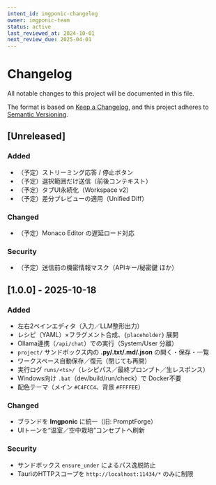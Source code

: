 ```yaml
---
intent_id: imgponic-changelog
owner: imgponic-team
status: active
last_reviewed_at: 2024-10-01
next_review_due: 2025-04-01
---
```


# Changelog
All notable changes to this project will be documented in this file.

The format is based on [Keep a Changelog](https://keepachangelog.com/en/1.0.0/),
and this project adheres to [Semantic Versioning](https://semver.org/spec/v2.0.0.html).

## [Unreleased]

### Added
- （予定）ストリーミング応答 / 停止ボタン
- （予定）選択範囲だけ送信（前後コンテキスト）
- （予定）タブUI永続化（Workspace v2）
- （予定）差分プレビューの適用（Unified Diff）

### Changed
- （予定）Monaco Editor の遅延ロード対応

### Security
- （予定）送信前の機密情報マスク（APIキー/秘密鍵 ほか）

## [1.0.0] - 2025-10-18
### Added
- 左右2ペインエディタ（入力／LLM整形出力）
- レシピ（YAML）×フラグメント合成、`{placeholder}` 展開
- Ollama連携（`/api/chat`）での実行（System/User 分離）
- `project/` サンドボックス内の **.py/.txt/.md/.json** の開く・保存・一覧
- ワークスペース自動保存／復元（閉じても再開）
- 実行ログ `runs/<ts>/`（レシピパス／最終プロンプト／生レスポンス）
- Windows向け `.bat`（dev/build/run/check）で Docker不要
- 配色テーマ（メイン `#C4FCC4`、背景 `#FFFFEE`）

### Changed
- ブランドを **Imgponic** に統一（旧: PromptForge）
- UIトーンを“温室／空中栽培”コンセプトへ刷新

### Security
- サンドボックス `ensure_under` によるパス逸脱防止
- TauriのHTTPスコープを `http://localhost:11434/*` のみに制限
